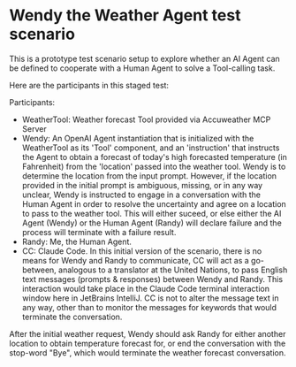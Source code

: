 # Wendy the Weather Agent test scenario

This is a prototype test scenario setup to explore whether an AI Agent can be defined to cooperate 
with a Human Agent to solve a Tool-calling task.

Here are the participants in this staged test:

Participants:
- WeatherTool: Weather forecast Tool provided via Accuweather MCP Server
- Wendy: An OpenAI Agent instantiation that is initialized with the WeatherTool as its 'Tool' 
  component, and an 'instruction' that instructs the Agent to obtain a forecast of today's high 
  forecasted temperature (in Fahrenheit) from the 'location' passed into the weather tool. Wendy is 
  to determine the location from the input prompt. However, if the location provided in the initial 
  prompt is ambiguous, missing, or in any way unclear, Wendy is instructed to engage in a 
  conversation with the Human Agent in order to resolve the uncertainty and agree on a location to 
  pass to the weather tool. This will either suceed, or else either the AI Agent (Wendy) or the 
  Human Agent (Randy) will declare failure and the process will terminate with a failure result.
- Randy: Me, the Human Agent.
- CC: Claude Code. In this initial version of the scenario, there is no means for Wendy and Randy to 
  communicate, CC will act as a go-between, analogous to a translator at the United Nations, to pass 
  English text messages (prompts & responses) between Wendy and Randy. This interaction would take 
  place in the Claude Code terminal interaction window here in JetBrains IntelliJ. CC is not to 
  alter the message text in any way, other than to monitor the messages for keywords that would terminate the 
  conversation.

After the initial weather request, Wendy should ask Randy for either another location to obtain 
temperature forecast for, or end the conversation with the stop-word "Bye", which would terminate 
the weather forecast conversation.

